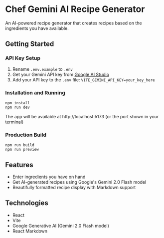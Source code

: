# Chef Gemini AI Recipe Generator

An AI-powered recipe generator that creates recipes based on the ingredients you have available.

## Getting Started

### API Key Setup
1. Rename `.env.example` to `.env`
2. Get your Gemini API key from [Google AI Studio](https://aistudio.google.com/)
3. Add your API key to the `.env` file: `VITE_GEMINI_API_KEY=your_key_here`

### Installation and Running
```
npm install
npm run dev
```

The app will be available at http://localhost:5173 (or the port shown in your terminal)

### Production Build
```
npm run build
npm run preview
```

## Features
- Enter ingredients you have on hand
- Get AI-generated recipes using Google's Gemini 2.0 Flash model
- Beautifully formatted recipe display with Markdown support

## Technologies
- React
- Vite
- Google Generative AI (Gemini 2.0 Flash model)
- React Markdown
